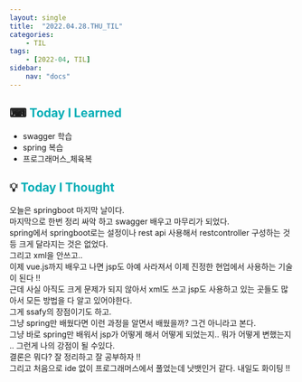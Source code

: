 ```yaml
---
layout: single
title:  "2022.04.28.THU_TIL"
categories: 
    - TIL
tags: 
    - [2022-04, TIL]
sidebar:
    nav: "docs"
---
```



## ⌨ <a style="color:#00adb5">Today I Learned</a>
- swagger 학습
- spring 복습
- 프로그래머스_체육복

## 💡 <a style="color:#00adb5">Today I Thought</a>
오늘은 springboot 마지막 날이다.<br>
마지막으로 한번 정리 싸악 하고 swagger 배우고 마무리가 되었다.<br>
spring에서 springboot로는 설정이나 rest api 사용해서 restcontroller 구성하는 것등 크게 달라지는 것은 없었다.<br>
그리고 xml을 안쓰고.. <br>
이제 vue.js까지 배우고 나면 jsp도 아예 사라져서 이제 진정한 현업에서 사용하는 기술이 된다 !!<br>
근데 사실 아직도 크게 문제가 되지 않아서 xml도 쓰고 jsp도 사용하고 있는 곳들도 많아서 모든 방법을 다 알고 있어야한다.<br>
그게 ssafy의 장점이기도 하고.<br>
그냥 spring만 배웠다면 이런 과정을 알면서 배웠을까? 그건 아니라고 본다.<br>
그냥 바로 spring만 배워서 jsp가 어떻게 해서 어떻게 되었는지.. 뭐가 어떻게 변했는지 .. 그런게 나의 강점이 될 수있다.<br>
결론은 뭐다? 잘 정리하고 잘 공부하자 !!<br>
그리고 처음으로 ide 없이 프로그래머스에서 풀었는데 낫뱃인거 같다. 내일도 화이팅 !!
